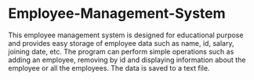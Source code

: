 # Employee-Management-System
This employee management system is designed for educational purpose and provides easy storage of employee data such as name, id, salary, joining date, etc. The program can perform simple operations such as adding an employee, removing by id and displaying information about the employee or all the employees. The data is saved to a text file.
